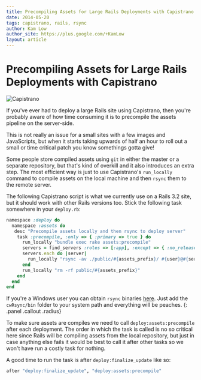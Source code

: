 ```yaml
---
title: Precompiling Assets for Large Rails Deployments with Capistrano
date: 2014-05-20
tags: capistrano, rails, rsync
author: Kam Low
author_site: https://plus.google.com/+KamLow
layout: article
---
```


# Precompiling Assets for Large Rails Deployments with Capistrano

![Capistrano](logos/capistrano-600x228.png "Capistrano")

If you've ever had to deploy a large Rails site using Capistrano, 
then you're probably aware of how time consuming it is to precompile the assets pipeline on the server-side.

This is not really an issue for a small sites with a few images and JavaScripts, 
but when it starts taking upwards of half an hour to roll out a small or time critical patch you know somethings gotta give!

Some people store compiled assets using `git` in either the master or a separate repository, but that's kind of overkill and it also introduces an extra step. The most efficient way is just to use Capistrano's `run_locally` command to compile assets on the local machine and then `rsync` them to the remote server.

The following Capistrano script is what we currently use on a Rails 3.2 site, but it should work with other Rails versions too. Stick the following task somewhere in your `deploy.rb`:

~~~ ruby
namespace :deploy do
  namespace :assets do
   desc "Precompile assets locally and then rsync to deploy server"
    task :precompile, :only => { :primary => true } do
      run_locally "bundle exec rake assets:precompile"
      servers = find_servers :roles => [:app], :except => { :no_release => true }
      servers.each do |server|
        run_locally "rsync -av ./public/#{assets_prefix}/ #{user}@#{server}:#{current_path}/public/#{assets_prefix}/"
      end
      run_locally "rm -rf public/#{assets_prefix}"
    end
  end
end
~~~

If you're a Windows user you can obtain `rsync` binaries [here](http://www.rsync.net/resources/howto/windows_rsync.html). 
Just add the `cwRsync/bin` folder to your system path and everything will be peaches.
{: .panel .callout .radius}

To make sure assets are compiles we need to call `deploy:assets:precompile` after each deployment. 
The order in which the task is called is no so critical here since Rails will be compiling assets from the local repository, but just in case anything else fails it would be best to call it after other tasks so we won't have run a costly task for nothing.

A good time to run the task is after `deploy:finalize_update` like so:

~~~ ruby
after "deploy:finalize_update", "deploy:assets:precompile"
~~~